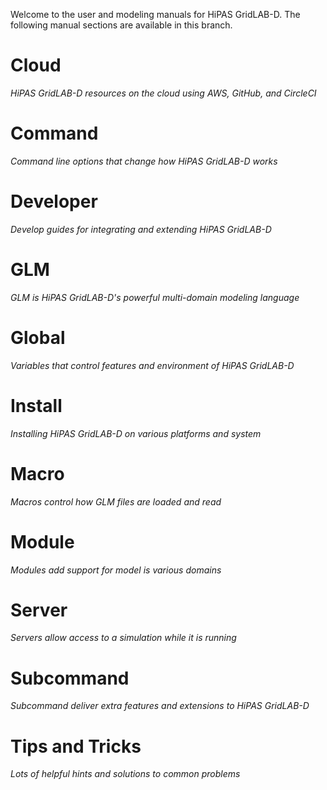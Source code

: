 Welcome to the user and modeling manuals for HiPAS GridLAB-D. The following manual sections are available in this branch. 

# Cloud
*HiPAS GridLAB-D resources on the cloud using AWS, GitHub, and CircleCI*

# Command
*Command line options that change how HiPAS GridLAB-D works*

# Developer
*Develop guides for integrating and extending HiPAS GridLAB-D*

# GLM
*GLM is HiPAS GridLAB-D's powerful multi-domain modeling language*

# Global
*Variables that control features and environment of HiPAS GridLAB-D*

# Install
*Installing HiPAS GridLAB-D on various platforms and system*

# Macro
*Macros control how GLM files are loaded and read*

# Module
*Modules add support for model is various domains*

# Server
*Servers allow access to a simulation while it is running*

# Subcommand
*Subcommand deliver extra features and extensions to HiPAS GridLAB-D*

# Tips and Tricks
*Lots of helpful hints and solutions to common problems*
